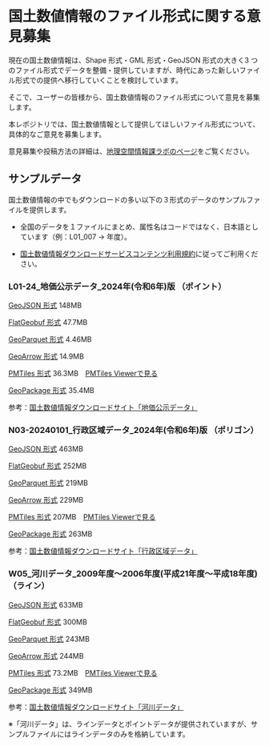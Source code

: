 # 国土数値情報のファイル形式に関する意見募集
現在の国土数値情報は、Shape 形式・GML 形式・GeoJSON 形式の大きく3 つのファイル形式でデータを整備・提供していますが、時代にあった新しいファイル形式での提供へ移行していくことを検討しています。

そこで、ユーザーの皆様から、国土数値情報のファイル形式について意見を募集します。

本レポジトリでは、国土数値情報として提供してほしいファイル形式について、具体的なご意見を募集します。

意見募集や投稿方法の詳細は、[地理空間情報課ラボのページ](https://www.mlit-gis-lab.jp/ksj/)をご覧ください。

## サンプルデータ
国土数値情報の中でもダウンロードの多い以下の３形式のデータのサンプルファイルを提供します。

* 全国のデータを１ファイルにまとめ、属性名はコードではなく、日本語としています（例：L01_007 → 年度）。

* [国土数値情報ダウンロードサービスコンテンツ利用規約](https://nlftp.mlit.go.jp/ksj/other/agreement.html)に従ってご利用ください。

### L01-24_地価公示データ_2024年(令和6年)版 （ポイント）
[GeoJSON 形式](https://public-data.geolonia.com/mlit-ksj-vector-2024/sample-data/L01-24/L01-24.geojson) 148MB

[FlatGeobuf 形式](https://public-data.geolonia.com/mlit-ksj-vector-2024/sample-data/L01-24/L01-24.fgb) 47.7MB

[GeoParquet 形式](https://public-data.geolonia.com/mlit-ksj-vector-2024/sample-data/L01-24/L01-24.parquet) 4.46MB

[GeoArrow 形式](https://public-data.geolonia.com/mlit-ksj-vector-2024/sample-data/L01-24/L01-24.arrow) 14.9MB

[PMTiles 形式](https://public-data.geolonia.com/mlit-ksj-vector-2024/sample-data/L01-24/L01-24.pmtiles) 36.3MB　[PMTiles Viewerで見る](https://pmtiles.io/?url=https://public-data.geolonia.com/mlit-ksj-vector-2024/sample-data/L01-24/L01-24.pmtiles#map=13.29/35.68753/139.75305)

[GeoPackage 形式](https://public-data.geolonia.com/mlit-ksj-vector-2024/sample-data/L01-24/L01-24.gpkg) 35.4MB

参考：[国土数値情報ダウンロードサイト「地価公示データ」](https://nlftp.mlit.go.jp/ksj/gml/datalist/KsjTmplt-L01-2024.html)

### N03-20240101_行政区域データ_2024年(令和6年)版 （ポリゴン）
[GeoJSON 形式](https://public-data.geolonia.com/mlit-ksj-vector-2024/sample-data/N03-20240101/N03-20240101.geojson) 463MB

[FlatGeobuf 形式](https://public-data.geolonia.com/mlit-ksj-vector-2024/sample-data/N03-20240101/N03-20240101.fgb) 252MB

[GeoParquet 形式](https://public-data.geolonia.com/mlit-ksj-vector-2024/sample-data/N03-20240101/N03-20240101.parquet) 219MB

[GeoArrow 形式](https://public-data.geolonia.com/mlit-ksj-vector-2024/sample-data/N03-20240101/N03-20240101.arrow) 229MB

[PMTiles 形式](https://public-data.geolonia.com/mlit-ksj-vector-2024/sample-data/N03-20240101/N03-20240101.pmtiles) 207MB　[PMTiles Viewerで見る](https://pmtiles.io/?url=https://public-data.geolonia.com/mlit-ksj-vector-2024/sample-data/N03-20240101/N03-20240101.pmtiles#map=3.79/38.46/132.29)

[GeoPackage 形式](https://public-data.geolonia.com/mlit-ksj-vector-2024/sample-data/N03-20240101/N03-20240101.gpkg) 263MB

参考：[国土数値情報ダウンロードサイト「行政区域データ」](https://nlftp.mlit.go.jp/ksj/gml/datalist/KsjTmplt-N03-2024.html)


### W05_河川データ_2009年度～2006年度(平成21年度～平成18年度) （ライン）
[GeoJSON 形式](https://public-data.geolonia.com/mlit-ksj-vector-2024/sample-data/W05/W05-Stream.geojson) 633MB

[FlatGeobuf 形式](https://public-data.geolonia.com/mlit-ksj-vector-2024/sample-data/W05/W05-Stream.fgb) 300MB

[GeoParquet 形式](https://public-data.geolonia.com/mlit-ksj-vector-2024/sample-data/W05/W05-Stream.parquet) 243MB

[GeoArrow 形式](https://public-data.geolonia.com/mlit-ksj-vector-2024/sample-data/W05/W05-Stream.arrow) 244MB

[PMTiles 形式](https://public-data.geolonia.com/mlit-ksj-vector-2024/sample-data/W05/W05-Stream.pmtiles) 73.2MB　[PMTiles Viewerで見る](https://pmtiles.io/?url=https://public-data.geolonia.com/mlit-ksj-vector-2024/sample-data/W05/W05-Stream.pmtiles#map=9.85/35.702/139.7491)

[GeoPackage 形式](https://public-data.geolonia.com/mlit-ksj-vector-2024/sample-data/W05/W05-Stream.gpkg) 349MB

参考：[国土数値情報ダウンロードサイト「河川データ」](https://nlftp.mlit.go.jp/ksj/gml/datalist/KsjTmplt-W05.html)

※「河川データ」は、ラインデータとポイントデータが提供されていますが、サンプルファイルにはラインデータのみを格納しています。
